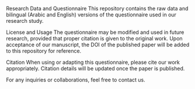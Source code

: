 Research Data and Questionnaire
This repository contains the raw data and bilingual (Arabic and English) versions of the questionnaire used in our research study.

License and Usage
The questionnaire may be modified and used in future research, provided that proper citation is given to the original work.
Upon acceptance of our manuscript, the DOI of the published paper will be added to this repository for reference.

Citation
When using or adapting this questionnaire, please cite our work appropriately. Citation details will be updated once the paper is published.

For any inquiries or collaborations, feel free to contact us.
